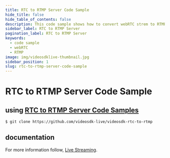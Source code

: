 ```yaml
---
title: RTC to RTMP Server Code Sample
hide_title: false
hide_table_of_contents: false
description: This code sample shows how to convert webRTC strem to RTMP using nodejs and ffmpeg.
sidebar_label: RTC to RTMP Server
pagination_label: RTC to RTMP Server
keywords:
  - code sample
  - webRTC
  - RTMP
image: img/videosdklive-thumbnail.jpg
sidebar_position: 1
slug: rtc-to-rtmp-server-code-sample
---
```


# RTC to RTMP Server Code Sample

## using [RTC to RTMP Server Code Samples](https://github.com/videosdk-live/videosdk-rtc-to-rtmp)

```sh
$ git clone https://github.com/videosdk-live/videosdk-rtc-to-rtmp
```

## documentation

For more information follow, [Live Streaming](/docs/live-streaming/intro).
